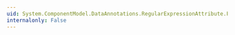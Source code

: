 ```yaml
---
uid: System.ComponentModel.DataAnnotations.RegularExpressionAttribute.FormatErrorMessage(System.String)
internalonly: False
---
```

